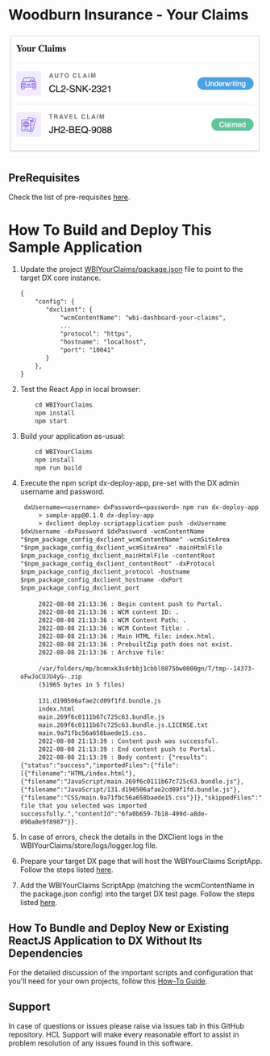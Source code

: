 # Woodburn Insurance - Your Claims

![Woodburn Insurance - Your Claims Script Application](../readme_imgs/YourClaims.png)

## PreRequisites
Check the list of pre-requisites [here](https://opensource.hcltechsw.com/digital-experience/CF214/guide_me/tutorials/scriptapps/pre_requisites/).

#  How To Build and Deploy This Sample Application
1. Update the project [WBIYourClaims/package.json](./package.json) file to point to the target DX core instance.
    ```
    {
        "config": {
           "dxclient": {
               "wcmContentName": "wbi-dashboard-your-claims",
               ...
               "protocol": "https",
               "hostname": "localhost",
               "port": "10041"
           }
        },
    }
    ```
2. Test the React App in local browser:
    ```
        cd WBIYourClaims
        npm install
        npm start
    ```
3. Build your application as-usual:
    ```
        cd WBIYourClaims
        npm install
        npm run build
    ```
4. Execute the npm script dx-deploy-app, pre-set with the DX admin username and password.

        dxUsername=<username> dxPassword=<password> npm run dx-deploy-app 
            > sample-app@0.1.0 dx-deploy-app
            > dxclient deploy-scriptapplication push -dxUsername $dxUsername -dxPassword $dxPassword -wcmContentName "$npm_package_config_dxclient_wcmContentName" -wcmSiteArea "$npm_package_config_dxclient_wcmSiteArea" -mainHtmlFile $npm_package_config_dxclient_mainHtmlFile -contentRoot "$npm_package_config_dxclient_contentRoot" -dxProtocol $npm_package_config_dxclient_protocol -hostname $npm_package_config_dxclient_hostname -dxPort $npm_package_config_dxclient_port
         
            2022-08-08 21:13:36 : Begin content push to Portal.
            2022-08-08 21:13:36 : WCM content ID: .
            2022-08-08 21:13:36 : WCM Content Path: .
            2022-08-08 21:13:36 : WCM Content Title: .
            2022-08-08 21:13:36 : Main HTML file: index.html.
            2022-08-08 21:13:36 : PrebuiltZip path does not exist.
            2022-08-08 21:13:36 : Archive file: 

            /var/folders/mp/bcmnxk3s0rbbj1cbbl0875bw0000gn/T/tmp--14373-oFwJoCUJU4yG-.zip
            (51965 bytes in 5 files) 

            131.d190506afae2cd09f1fd.bundle.js
            index.html
            main.269f6c0111b67c725c63.bundle.js
            main.269f6c0111b67c725c63.bundle.js.LICENSE.txt
            main.9a71fbc56a658baede15.css.
            2022-08-08 21:13:39 : Content push was successful.
            2022-08-08 21:13:39 : End content push to Portal.
            2022-08-08 21:13:39 : Body content: {"results":{"status":"success","importedFiles":{"file":[{"filename":"HTML/index.html"},{"filename":"JavaScript/main.269f6c0111b67c725c63.bundle.js"},{"filename":"JavaScript/131.d190506afae2cd09f1fd.bundle.js"},{"filename":"CSS/main.9a71fbc56a658baede15.css"}]},"skippedFiles":"","message":"The file that you selected was imported successfully.","contentId":"6fa0b659-7b18-499d-a8de-090a0e9f8987"}}.     

5. In case of errors, check the details in the DXClient logs in the WBIYourClaims/store/logs/logger.log file.
6. Prepare your target DX page that will host the WBIYourClaims ScriptApp. Follow the steps listed [here](https://opensource.hcltechsw.com/digital-experience/CF214/guide_me/tutorials/scriptapps/common-setup/post-deployment/prepare_dx_page/).
7. Add the WBIYourClaims ScriptApp (matching the wcmContentName in the package.json config) into the target DX test page. Follow the steps listed [here](https://opensource.hcltechsw.com/digital-experience/CF214/guide_me/tutorials/scriptapps/common-setup/post-deployment/add_scriptapp_to_page/).

## How To Bundle and Deploy New or Existing ReactJS Application to DX Without Its Dependencies
For the detailed discussion of the important scripts and configuration that you'll need for your own projects, follow this [How-To Guide](https://opensource.hcltechsw.com/digital-experience/CF214/guide_me/tutorials/scriptapps/how_to/03_apps_excluding_dependencies/).

## Support

In case of questions or issues please raise via Issues tab in this GitHub repository. HCL Support will make every reasonable effort to assist in problem resolution of any issues found in this software.
